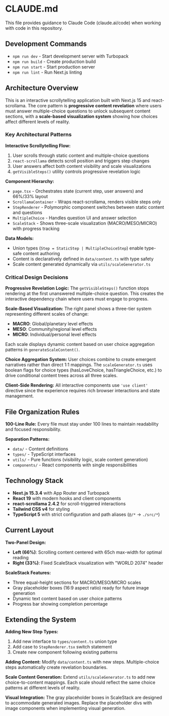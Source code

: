 # CLAUDE.md

This file provides guidance to Claude Code (claude.ai/code) when working with code in this repository.

## Development Commands

- `npm run dev` - Start development server with Turbopack
- `npm run build` - Create production build
- `npm run start` - Start production server  
- `npm run lint` - Run Next.js linting

## Architecture Overview

This is an interactive scrollytelling application built with Next.js 15 and react-scrollama. The core pattern is **progressive content revelation** where users must answer multiple-choice questions to unlock subsequent content sections, with a **scale-based visualization system** showing how choices affect different levels of reality.

### Key Architectural Patterns

**Interactive Scrollytelling Flow:**
1. User scrolls through static content and multiple-choice questions
2. `react-scrollama` detects scroll position and triggers step changes
3. User answers affect both content visibility and scale visualizations
4. `getVisibleSteps()` utility controls progressive revelation logic

**Component Hierarchy:**
- `page.tsx` - Orchestrates state (current step, user answers) and 66%/33% layout
- `ScrollamaContainer` - Wraps react-scrollama, renders visible steps only
- `StepRenderer` - Polymorphic component switches between static content and questions
- `MultipleChoice` - Handles question UI and answer selection
- `ScaleStack` - Shows three-scale visualization (MACRO/MESO/MICRO) with progress tracking

**Data Models:**
- Union types (`Step = StaticStep | MultipleChoiceStep`) enable type-safe content authoring
- Content is declaratively defined in `data/content.ts` with type safety
- Scale content generated dynamically via `utils/scaleGenerator.ts`

### Critical Design Decisions

**Progressive Revelation Logic:**
The `getVisibleSteps()` function stops rendering at the first unanswered multiple-choice question. This creates the interactive dependency chain where users must engage to progress.

**Scale-Based Visualization:**
The right panel shows a three-tier system representing different scales of change:
- **MACRO**: Global/planetary level effects
- **MESO**: Community/regional level effects  
- **MICRO**: Individual/personal level effects

Each scale displays dynamic content based on user choice aggregation patterns in `generateScaleContent()`.

**Choice Aggregation System:**
User choices combine to create emergent narratives rather than direct 1:1 mappings. The `scaleGenerator.ts` uses boolean flags for choice types (hasLoveChoice, hasTriangleChoice, etc.) to drive conditional content trees across all three scales.

**Client-Side Rendering:**
All interactive components use `'use client'` directive since the experience requires rich browser interactions and state management.

## File Organization Rules

**100-Line Rule:** Every file must stay under 100 lines to maintain readability and focused responsibility.

**Separation Patterns:**
- `data/` - Content definitions
- `types/` - TypeScript interfaces  
- `utils/` - Pure functions (visibility logic, scale content generation)
- `components/` - React components with single responsibilities

## Technology Stack

- **Next.js 15.3.4** with App Router and Turbopack
- **React 19** with modern hooks and client components
- **react-scrollama 2.4.2** for scroll-triggered interactions
- **Tailwind CSS v4** for styling
- **TypeScript 5** with strict configuration and path aliases (`@/*` → `./src/*`)

## Current Layout

**Two-Panel Design:**
- **Left (66%)**: Scrolling content centered with 65ch max-width for optimal reading
- **Right (33%)**: Fixed ScaleStack visualization with "WORLD 2074" header

**ScaleStack Features:**
- Three equal-height sections for MACRO/MESO/MICRO scales
- Gray placeholder boxes (16:9 aspect ratio) ready for future image generation
- Dynamic text content based on user choice patterns
- Progress bar showing completion percentage

## Extending the System

**Adding New Step Types:**
1. Add new interface to `types/content.ts` union type
2. Add case to `StepRenderer.tsx` switch statement  
3. Create new component following existing patterns

**Adding Content:**
Modify `data/content.ts` with new steps. Multiple-choice steps automatically create revelation boundaries.

**Scale Content Generation:**
Extend `utils/scaleGenerator.ts` to add new choice-to-content mappings. Each scale should reflect the same choice patterns at different levels of reality.

**Visual Integration:**
The gray placeholder boxes in ScaleStack are designed to accommodate generated images. Replace the placeholder divs with image components when implementing visual generation.